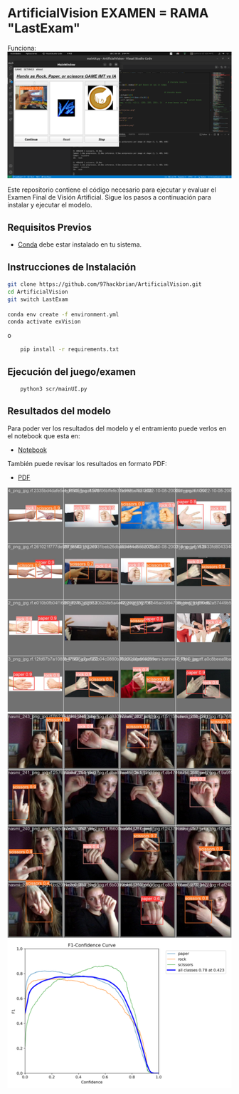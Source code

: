 # ArtificialVision EXAMEN = RAMA "LastExam"
Funciona:
![App Screenshot](scr/result.png)


Este repositorio contiene el código necesario para ejecutar y evaluar el Examen Final de Visión Artificial. Sigue los pasos a continuación para instalar y ejecutar el modelo.

## Requisitos Previos
- [Conda](https://docs.conda.io/projects/conda/en/latest/user-guide/install/index.html) debe estar instalado en tu sistema.

## Instrucciones de Instalación

```bash
git clone https://github.com/97hackbrian/ArtificialVision.git
cd ArtificialVision
git switch LastExam

conda env create -f environment.yml
conda activate exVision
```
o 

```bash
    pip install -r requirements.txt
```

## Ejecución del juego/examen

```bash
    python3 scr/mainUI.py

```

## Resultados del modelo
Para poder ver los resultados del modelo y el entramiento puede verlos en el notebook que esta en:

- [Notebook](/scr/main.ipynb)

También puede revisar los resultados en formato PDF:

- [PDF](/scr/main.pdf)


![App Screenshot](dataset/runs/detect/train2/val_batch0_pred.jpg)
![App Screenshot](dataset/runs/detect/train2/val_batch1_pred.jpg)
![App Screenshot](dataset/runs/detect/train2/F1_curve.png)